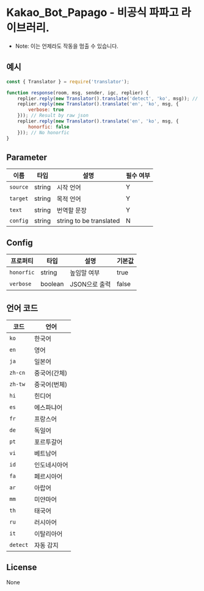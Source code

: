 # Kakao_Bot_Papago - 비공식 파파고 라이브러리.
- Note: 이는 언제라도 작동을 멈출 수 있습니다.

## 예시
```javascript
const { Translator } = require('translator');

function response(room, msg, sender, igc, replier) {
    replier.reply(new Translator().translate('detect', 'ko', msg)); // Only result
    replier.reply(new Translator().translate('en', 'ko', msg, {
        verbose: true
    })); // Result by raw json
    replier.reply(new Translator().translate('en', 'ko', msg, {
        honorfic: false
    })); // No honorfic
}

```
## Parameter
| 이름 | 타입 | 설명 | 필수 여부 |
|----|----|----|----|
| `source` | string | 시작 언어 | Y |
| `target` | string | 목적 언어 | Y |
| `text` | string | 번역할 문장 | Y |
| `config` | string | string to be translated | N |
## Config
| 프로퍼티 | 타입 | 설명 | 기본값 |
|----|----|----|----|
| `honorfic` | string | 높임말 여부 | true |
| `verbose` | boolean | JSON으로 출력 | false |
## 언어 코드
| 코드 | 언어 |
|----|----|
| `ko` | 한국어 |
| `en` | 영어 |
| `ja` | 일본어 |
| `zh-cn` | 중국어(간체) |
| `zh-tw` | 중국어(번체) |
| `hi` | 힌디어 |
| `es` | 에스파냐어 |
| `fr` | 프랑스어 |
| `de` | 독일어 |
| `pt` | 포르투갈어 |
| `vi` | 베트남어 |
| `id` | 인도네시아어 |
| `fa` | 페르시아어 |
| `ar` | 아랍어 |
| `mm` | 미얀마어 |
| `th` | 태국어 |
| `ru` | 러시아어 |
| `it` | 이탈리아어 |
| `detect` | 자동 감지 |
## License
None
